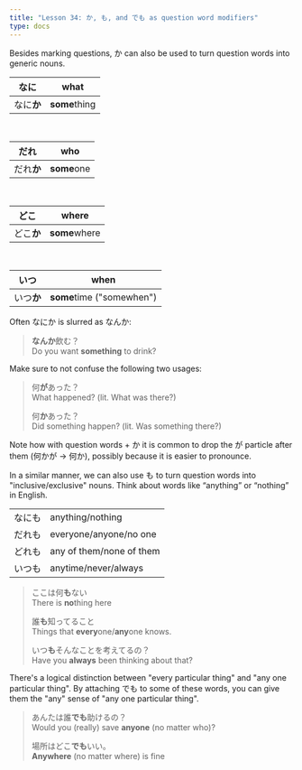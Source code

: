 ```yaml
---
title: "Lesson 34: か, も, and でも as question word modifiers"
type: docs
---
```



Besides marking questions, か can also be used to turn question words into generic nouns. 

| なに       | what          |
|------------|---------------|
| なに**か** | **some**thing |

<br />
 
| だれ       | who         |
|------------|-------------|
| だれ**か** | **some**one |

<br />

| どこ       | where         |
|------------|---------------|
| どこ**か** | **some**where |

<br />

| いつ       | when                      |
|------------|---------------------------|
| いつ**か** | **some**time ("somewhen") |

Often なにか is slurred as なんか:

> <b>なんか</b>飲む？  
> Do you want <b>something</b> to drink?

Make sure to not confuse the following two usages:

> 何<b>が</b>あった？  
> What happened? (lit. What was there?)  
>  
> 何<b>か</b>あった？  
> Did something happen? (lit. Was something there?)

Note how with question words + か it is common to drop the が particle after them (何かが -> 何か), possibly because it is easier to pronounce. 

In a similar manner, we can also use も to turn question words into "inclusive/exclusive" nouns. Think about words like “anything” or “nothing” in English. 

|        |                          |
|--------|--------------------------|
| なにも | anything/nothing         |
| だれも | everyone/anyone/no one   |
| どれも | any of them/none of them |
| いつも | anytime/never/always     |

> ここは何<b>も</b>ない  
> There is <b>no</b>thing here  
>  
> 誰<b>も</b>知ってること  
> Things that <b>every</b>one/<b>any</b>one knows.  
>  
> いつ<b>も</b>そんなことを考えてるの？  
> Have you <b>always</b> been thinking about that?  

There's a logical distinction between "every particular thing" and "any one particular thing". By attaching でも to some of these words, you can give them the "any" sense of "any one particular thing".

> あんたは誰<b>でも</b>助けるの？  
> Would you (really) save <b>anyone</b> (no matter who)?  
>  
> 場所はどこ<b>でも</b>いい。  
> <b>Anywhere</b> (no matter where) is fine